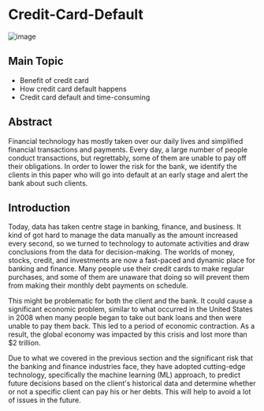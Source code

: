 # Credit-Card-Default

![image](https://user-images.githubusercontent.com/60587913/209307294-1b1cb031-4bc0-4db7-ba7f-d17487a2b7df.png)

## Main Topic
* Benefit of credit card 
* How credit card default happens
* Credit card default and time-consuming

## Abstract
Financial technology has mostly taken over our daily lives and simplified financial transactions and payments. Every day, a large number of people conduct transactions, but regrettably, some of them are unable to pay off their obligations. In order to lower the risk for the bank, we identify the clients in this paper who will go into default at an early stage and alert the bank about such clients.

## Introduction

Today, data has taken centre stage in banking, finance, and business. It kind of got hard to manage the data manually as the amount increased every second, so we turned to technology to automate activities and draw conclusions from the data for decision-making.
The worlds of money, stocks, credit, and investments are now a fast-paced and dynamic place for banking and finance. Many people use their credit cards to make regular purchases, and some of them are unaware that doing so will prevent them from making their monthly debt payments on schedule.

This might be problematic for both the client and the bank. It could cause a significant economic problem, similar to what occurred in the United States in 2008 when many people began to take out bank loans and then were unable to pay them back. This led to a period of economic contraction. As a result, the global economy was impacted by this crisis and lost more than $2 trillion.

Due to what we covered in the previous section and the significant risk that the banking and finance industries face, they have adopted cutting-edge technology, specifically the machine learning (ML) approach, to predict future decisions based on the client's historical data and determine whether or not a specific client can pay his or her debts. This will help to avoid a lot of issues in the future.


